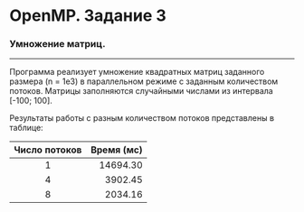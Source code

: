 # OpenMP. Задание 3

### Умножение матриц.

---

Программа реализует умножение квадратных матриц заданного размера (n = 1e3) в параллельном режиме с заданным количеством потоков. Матрицы заполняются случайными числами из интервала [-100; 100].

Результаты работы с разным количеством потоков представлены в таблице:

| Число потоков | Время (мс) |
| :-----------: | ---------: |
|       1       |   14694.30 |
|       4       |    3902.45 |
|       8       |    2034.16 |
